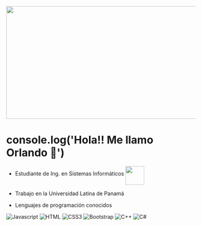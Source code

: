<img src="https://media4.giphy.com/media/qMcbTtakNy2D60fdtk/giphy.gif" width="1000px" height="300px" align="auto">

# console.log('Hola!! Me llamo Orlando 👋')

- Estudiante de Ing. en Sistemas Informáticos <img src="https://media.tenor.com/OKLkZ1Um5HIAAAAC/mad-typing.gif" width="50px" height="50px" align="middle">
- Trabajo en la Universidad Latina de Panamá

 - Lenguajes de programación conocidos
 
![Javascript](https://img.shields.io/badge/Javascript-F0DB4F?style=for-the-badge&labelColor=black&logo=javascript&logoColor=F0DB4F)
![HTML](https://img.shields.io/badge/HTML5-E34F26?style=for-the-badge&logo=html5&logoColor=white)
![CSS3](https://img.shields.io/badge/CSS3-1572B6?style=for-the-badge&logo=css3&logoColor=white)
![Bootstrap](https://img.shields.io/badge/Bootstrap-563D7C?style=for-the-badge&logo=bootstrap&logoColor=white)
![C++](https://img.shields.io/badge/C++-0078d7?style=for-the-badge&logo=C++&logoColor=white)
![C#](https://img.shields.io/badge/Csharp-0078d7?style=for-the-badge&logo=csharp&logoColor=white)



